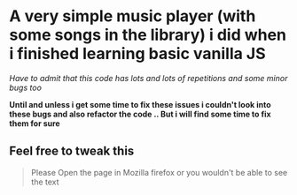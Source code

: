 # A very simple music player (with some songs in the library) i did when i finished learning basic vanilla JS

_Have to admit that this code has lots and lots of repetitions and some minor bugs too_

**Until and unless i get some time to fix these issues i couldn't look into these bugs and also refactor the code .. But i will find some time to fix them for sure**

## Feel free to tweak this

>Please Open the page in Mozilla firefox or you wouldn't be able to see the text
